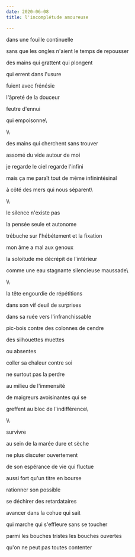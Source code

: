 ```yaml
---
date: 2020-06-08
title: l'incomplétude amoureuse

---
```


dans une fouille continuelle

sans que les ongles n'aient le temps de repousser

des mains qui grattent qui plongent

qui errent dans l'usure

fuient avec frénésie

l'âpreté de la douceur

feutre d'ennui

qui empoisonne\

\\\


des mains qui cherchent sans trouver

assomé du vide autour de moi

je regarde le ciel regarde l'infini

mais ça me paraît tout de même infinintésinal

à côté des mers qui nous séparent\

\\\

le silence n'existe pas


la pensée seule et autonome

trébuche sur l'hébétement et la fixation

mon âme a mal aux genoux

la soloitude me décrépit de l'intérieur

comme une eau stagnante silencieuse maussade\

\\\


la tête engourdie de répétitions

dans son vif deuil de surprises

dans sa ruée vers l'infranchissable

pic-bois contre des colonnes de cendre

des silhouettes muettes

ou absentes

coller sa chaleur contre soi

ne surtout pas la perdre

au milieu de l'immensité

de maigreurs avoisinantes qui se

greffent au bloc de l'indifférence\

\\\


survivre

au sein de la marée dure et sèche

ne plus discuter ouvertement

de son espérance de vie qui fluctue

aussi fort qu'un titre en bourse

rationner son possible

se déchirer des retardataires

avancer dans la cohue qui sait

qui marche qui s'effleure sans se toucher

parmi les bouches tristes les bouches ouvertes

qu'on ne peut pas toutes contenter

